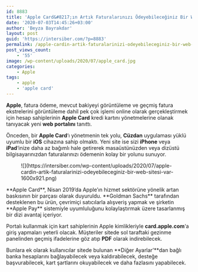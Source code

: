 ```yaml
---
id: 8883
title: 'Apple Card&#8217;ın Artık Faturalarınızı Ödeyebileceğiniz Bir Web Sitesi Var'
date: '2020-07-03T14:45:26+03:00'
author: 'Beyza Bayrakdar'
layout: post
guid: 'https://intersiber.com/?p=8883'
permalink: /apple-cardin-artik-faturalarinizi-odeyebileceginiz-bir-web-sitesi-var/
post_views_count:
    - '55'
image: /wp-content/uploads/2020/07/apple_card.jpg
categories:
    - Apple
tags:
    - apple
    - 'apple card'
---
```


**Apple**, fatura ödeme, mevcut bakiyeyi görüntüleme ve geçmiş fatura ekstrelerini görüntüleme dahil pek çok işlemi online olarak gerçekleştirmek için hesap sahiplerinin **Apple Card** kredi kartını yönetmelerine olanak tanıyacak yeni **web portalını** tanıttı.

Önceden, bir **Apple Card**‘ı yönetmenin tek yolu, **Cüzdan** uygulaması yüklü uyumlu bir **iOS** cihazına sahip olmaktı. Yeni site ise sizi **iPhone** veya **iPad**‘inize daha az bağımlı hale getirerek masaüstünüzden veya dizüstü bilgisayarınızdan faturalarınızı ödemenin kolay bir yolunu sunuyor.

<figure class="wp-block-image size-large">![](https://intersiber.com/wp-content/uploads/2020/07/apple-cardin-artik-faturalarinizi-odeyebileceginiz-bir-web-sitesi-var-1600x921.png)</figure>**Apple Card**, Nisan 2019’da Apple’ın hizmet sektörüne yönelik artan baskısının bir parçası olarak duyuruldu. **Goldman Sachs** tarafından desteklenen bu ürün, çevrimiçi satıcılarla alışveriş yapmak ve şirketin **Apple Pay** sistemiyle uyumluluğunu kolaylaştırmak üzere tasarlanmış bir dizi avantaj içeriyor.

Portalı kullanmak için kart sahiplerinin Apple kimlikleriyle **card.apple.com**‘a giriş yapmaları yeterli olacak. Müşteriler sitede sol taraftaki gezinme panelinden geçmiş ifadelerine göz atıp **PDF** olarak indirebilecek.

Bunlara ek olarak kullanıcılar sitede bulunan **Diğer Ayarlar’**dan bağlı banka hesaplarını bağlayabilecek veya kaldırabilecek, desteğe başvurabilecek, kart şartlarını okuyabilecek ve daha fazlasını yapabilecek.